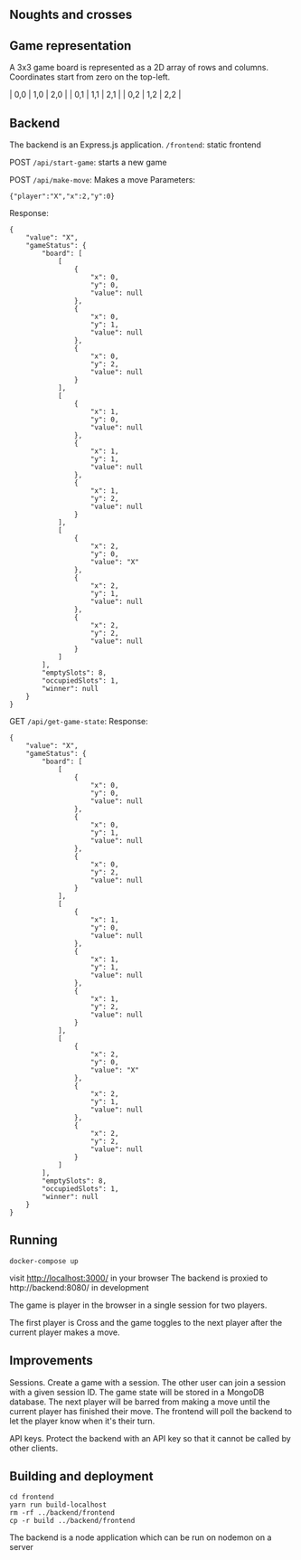 
## Noughts and crosses
## Game representation
A 3x3 game board is represented as a 2D array of rows and columns. Coordinates start from zero on the top-left.

| 0,0 | 1,0 | 2,0 |
| 0,1 | 1,1 | 2,1 |
| 0,2 | 1,2 | 2,2 |


## Backend
The backend is an Express.js application. 
`/frontend`: static frontend

POST `/api/start-game`: starts a new game

POST `/api/make-move`: Makes a move
Parameters:
```
{"player":"X","x":2,"y":0}
```

Response:
```
{
    "value": "X",
    "gameStatus": {
        "board": [
            [
                {
                    "x": 0,
                    "y": 0,
                    "value": null
                },
                {
                    "x": 0,
                    "y": 1,
                    "value": null
                },
                {
                    "x": 0,
                    "y": 2,
                    "value": null
                }
            ],
            [
                {
                    "x": 1,
                    "y": 0,
                    "value": null
                },
                {
                    "x": 1,
                    "y": 1,
                    "value": null
                },
                {
                    "x": 1,
                    "y": 2,
                    "value": null
                }
            ],
            [
                {
                    "x": 2,
                    "y": 0,
                    "value": "X"
                },
                {
                    "x": 2,
                    "y": 1,
                    "value": null
                },
                {
                    "x": 2,
                    "y": 2,
                    "value": null
                }
            ]
        ],
        "emptySlots": 8,
        "occupiedSlots": 1,
        "winner": null
    }
}
```

GET `/api/get-game-state`: 
Response:
```
{
    "value": "X",
    "gameStatus": {
        "board": [
            [
                {
                    "x": 0,
                    "y": 0,
                    "value": null
                },
                {
                    "x": 0,
                    "y": 1,
                    "value": null
                },
                {
                    "x": 0,
                    "y": 2,
                    "value": null
                }
            ],
            [
                {
                    "x": 1,
                    "y": 0,
                    "value": null
                },
                {
                    "x": 1,
                    "y": 1,
                    "value": null
                },
                {
                    "x": 1,
                    "y": 2,
                    "value": null
                }
            ],
            [
                {
                    "x": 2,
                    "y": 0,
                    "value": "X"
                },
                {
                    "x": 2,
                    "y": 1,
                    "value": null
                },
                {
                    "x": 2,
                    "y": 2,
                    "value": null
                }
            ]
        ],
        "emptySlots": 8,
        "occupiedSlots": 1,
        "winner": null
    }
}
```

## Running
```
docker-compose up
```

visit [http://localhost:3000/](http://localhost:3000/) in your browser
The backend is proxied to http://backend:8080/ in development

The game is player in the browser in a single session for two players.

The first player is Cross and the game toggles to the next player after the current player makes a move.

## Improvements
Sessions. Create a game with a session. The other user can join a session with a given session ID. The game state will be stored in a MongoDB database. The next player will be barred from making a move until the current player has finished their move. The frontend will poll the backend to let the player know when it's their turn.

API keys. Protect the backend with an API key so that it cannot be called by other clients. 


## Building and deployment
```
cd frontend
yarn run build-localhost
rm -rf ../backend/frontend
cp -r build ../backend/frontend
```
The backend is a node application which can be run on nodemon on a server